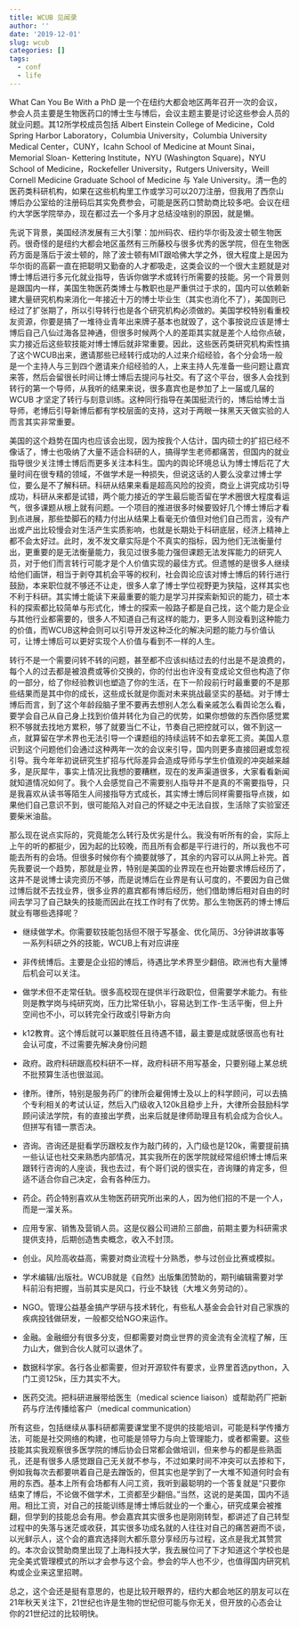 ```yaml
---
title: WCUB 见闻录
author: ''
date: '2019-12-01'
slug: wcub
categories: []
tags:
  - conf
  - life
---
```


What Can You Be With a PhD 是一个在纽约大都会地区两年召开一次的会议，参会人员主要是生物医药口的博士生与博后，会议主题主要是讨论这些参会人员的就业问题。其12所学校成员包括 Albert Einstein College of Medicine，Cold Spring Harbor Laboratory，Columbia University，Columbia University Medical Center，CUNY，Icahn School of Medicine at Mount Sinai，Memorial Sloan- Kettering Institute，NYU (Washington Square)，NYU School of Medicine，Rockefeller University，Rutgers University，Weill Cornell Medicine Graduate School of Medicine 与 Yale University。清一色的医药类科研机构，如果在这些机构里工作或学习可以20刀注册，但我用了西奈山博后办公室给的注册码后其实免费参会，可能是医药口赞助商比较多吧。会议在纽约大学医学院举办，现在都过去一个多月才总结没啥别的原因，就是懒。

先说下背景，美国经济发展有三大引擎：加州码农、纽约华尔街及波士顿生物医药。很奇怪的是纽约大都会地区虽然有三所藤校与很多优秀的医学院，但在生物医药方面是落后于波士顿的，除了波士顿有MIT跟哈佛大学之外，很大程度上是因为华尔街的高薪一直在把聪明又勤奋的人才都吸走，这类会议的一个很大主题就是对博士博后进行多元化就业指导，告诉你做学术或转行所需要的技能。另一个背景则是跟国内一样，美国生物医药类博士与教职也是严重供过于求的，国内可以依赖新建大量研究机构来消化一年接近十万的博士毕业生（其实也消化不了），美国则已经过了扩张期了，所以引导转行也是各个研究机构必须做的。美国学校特别看重校友资源，你要是搞了一堆待业青年出来牌子基本也就毁了，这个事按说应该是博士博后自己八仙过海各显神通，但很多时候两个人的差距其实就是差个人给你点破，实力接近后这些软技能对博士博后就非常重要。因此，这些医药类研究机构索性搞了这个WCUB出来，邀请那些已经转行成功的人过来介绍经验，各个分会场一般是一个主持人与三到四个邀请来介绍经验的人，上来主持人先准备一些问题让嘉宾来答，然后会留很长时间让博士博后去提问与社交。有了这个平台，很多人会找到转行的第一个导师，从我听的结果来说，很多嘉宾也是参加了上一届或几届的 WCUB 才坚定了转行与刻意训练。这种同行指导在美国挺流行的，博后给博士当导师，老博后引导新博后都有学校层面的支持，这对于两眼一抹黑天天做实验的人而言其实非常重要。

美国的这个趋势在国内也应该会出现，因为按我个人估计，国内硕士的扩招已经不像话了，博士也吸纳了大量不适合科研的人，搞得学生老师都痛苦，但国内的就业指导很少关注博士博后而更多关注本科生。国内的舆论环境总认为博士博后花了大量时间在很专精的领域，不做学术是一种损失，但说这话的人要么没拿过博士学位，要么是不了解科研。科研从结果来看是超高风险的投资，商业上讲究成功引导成功，科研从来都是试错，两个能力接近的学生最后能否留在学术圈很大程度看运气，很多课题从根上就有问题。一个项目的推进很多时候要毁好几个博士博后才看到点进展，那些垫脚石的精力付出从结果上看毫无价值但对他们自己而言，没有产出或产出比较慢会对生活产生实质影响，也就是长期处于科研底层，经济上精神上都不会太好过。此时，发不发文章实际是个不真实的指标，因为他们无法衡量付出，更重要的是无法衡量能力，我见过很多能力强但课题无法发挥能力的研究人员，对于他们而言转行可能才是个人价值实现的最佳方式。但遗憾的是很多人继续给他们画饼，相当于剥夺其机会平等的权利，社会舆论应该对博士博后的转行进行鼓励，本来职位就不够还不让走，很多人拿了博士学位视野更为狭隘，这样其实也不利于科研。其实博士能读下来最重要的能力是学习并探索新知识的能力，硕士本科的探索都比较简单与形式化，博士的探索一般路子都是自己找，这个能力是企业与其他行业都需要的，很多人不知道自己有这样的能力，更多人则没看到这种能力的价值，而WCUB这种会则可以引导开发这种泛化的解决问题的能力与价值认可，让博士博后可以更好实现个人价值与看到不一样的人生。

转行不是一个需要问转不转的问题，甚至都不应该纠结过去的付出是不是浪费的，每个人的过去都是被浪费或等价交换的，你的付出也许没有变成论文但也构造了你的一部分，给了你经验教训也塑造了你的生活，在下一阶段前行时最重要的不是那些结果而是其中你的成长，这些成长就是你面对未来挑战最坚实的基础。对于博士博后而言，到了这个年龄段脑子里不要再去想别人怎么看亲戚怎么看舆论怎么看，要学会自己从自己身上找到价值并转化为自己的优势，如果你想做的东西你感觉累积不够就去找地方累积，够了就要当仁不让，节奏自己把控就可以，做不到这一点，就算留在学术界也无法引导一个课题组的持续运转不如去拿死工资。美国人意识到这个问题他们会通过这种两年一次的会议来引导，国内则更多直接回避或忽视引导。我今年年初说研究生扩招与代际差异会造成导师与学生价值观的冲突越来越多，是灰犀牛，事实上情况比我想的要糟糕，现在的发声渠道很多，大家看看新闻就知道情况如何了。我个人会感觉自己不需要别人指导并不是真的不需要指导，只是我喜欢从读书等陌生人间接指导方式成长，其实博士博后同样需要指导点拨，如果他们自己意识不到，很可能陷入对自己的怀疑之中无法自拔，生活除了实验室还要柴米油盐。

那么现在说点实际的，究竟能怎么转行及优劣是什么。我没有听所有的会，实际上上午的听的都挺少，因为起的比较晚，而且所有会都是平行进行的，所以我也不可能去所有的会场。但很多时候你有个摘要就够了，其余的内容可以从网上补完。首先我要说一个趋势，那就是业界，特别是美国的业界现在也开始要求博后经历了，这并不是说博士读完资历不够，而是说博后在业界是有认可度的，不要因为自己做过博后就不去找业界，很多业界的嘉宾都有博后经历，他们借助博后相对自由的时间去学习了自己缺失的技能而因此在找工作时有了优势。那么生物医药的博士博后就业有哪些选择呢？

- 继续做学术。你需要软技能包括但不限于写基金、优化简历、3分钟讲故事等一系列科研之外的技能，WCUB上有对应讲座
- 非传统博后。主要是企业招的博后，待遇比学术界至少翻倍。欧洲也有大量博后机会可以关注。
- 做学术但不走常任轨。很多高校现在提供半行政职位，但需要学术能力。有些则是教学岗与纯研究岗，压力比常任轨小，容易达到工作-生活平衡，但上升空间也不小，可以转完全行政或引导新方向
- k12教育。这个博后就可以兼职胜任且待遇不错，最主要是成就感很高也有社会认可度，不过需要先解决身份问题
- 政府。政府科研跟高校科研不一样，政府科研不用写基金，只要别碰上某总统不批预算生活也很滋润。
- 律所。律所，特别是服务药厂的律所会雇佣博士及以上的科学顾问，可以去搞个专利相关的考试认证，然后入门级收入120k且稳步上升，大律所会鼓励科学顾问读法学院，有的直接出学费，出来后就是律师助理且有机会成为合伙人。但拼写有错一票否决。
- 咨询。咨询还是挺看学历跟校友作为敲门砖的，入门级也是120k，需要提前搞一些认证也社交来熟悉内部情况，其实我所在的医学院就经常组织博士博后来跟转行咨询的人座谈，我也去过，有个哥们说的很实在，咨询赚的肯定多，但适不适合你自己决定，会有各种压力。
- 药企。药企特别喜欢从生物医药研究所出来的人，因为他们招的不是一个人，而是一溜关系。
- 应用专家、销售及营销人员。这是仪器公司进阶三部曲，前期主要为科研需求提供支持，后期创造售卖概念，收入不封顶。
- 创业。风险高收益高，需要对商业流程十分熟悉，参与过创业比赛或模拟。
- 学术编辑/出版社。WCUB就是《自然》出版集团赞助的，期刊编辑需要对学科前沿有把握，当前其实是风口，行业不缺钱（大堆义务劳动的）。

- NGO。管理公益基金搞产学研与技术转化，有些私人基金会会针对自己家族的疾病投钱做研发，一般都交给NGO来运作。
- 金融。金融细分有很多分支，但都需要对商业世界的资金流有全流程了解，压力山大，做到合伙人就可以退休了。
- 数据科学家。各行各业都需要，但对开源软件有要求，业界里首选python，入门工资125k，压力其实不大。
- 医药交流。把科研进展带给医生（medical science liaison）或帮助药厂把新药与疗法传播给客户（medical communication）

所有这些，包括继续从事科研都需要课堂里不提供的技能培训，可能是科学传播方法，可能是社交网络的构建，也可能是领导力与向上管理能力，或者都需要。这些技能其实我观察很多医学院的博后协会日常都会做培训，但来参与的都是些熟面孔，还是有很多人感觉跟自己无关就不参与，不过如果时间不冲突可以去掺和下，例如我每次去都要哄着自己是去蹭饭的，但其实也是学到了一大堆不知道何时会有用的东西。基本上所有会场都有人问工资，我听到最聪明的一个答复就是“只要你结束了博后，不论做不做学术，工资都至少翻倍。”当然，这说的是美国，国内不适用。相比工资，对自己的技能训练是博士博后就业的一个重心，研究成果会被推翻，但学到的技能总会有用。参会嘉宾其实很多也是刚刚转型，都讲述了自己转型过程中的失落与迷茫或收获，其实很多功成名就的人往往对自己的痛苦避而不谈，以光鲜示人，这个会的嘉宾选择则大都乐意分享经历与过程，这点是我尤其赞赏的。本次会议赞助商里出现了上海科技大学，我去展位问了下才知道这个学校也是完全美式管理模式的所以才会参与这个会。参会的华人也不少，也值得国内研究机构或企业来这里招聘。

总之，这个会还是挺有意思的，也是比较开眼界的，纽约大都会地区的朋友可以在21年秋天关注下，21世纪也许是生物的世纪但可能与你无关，但开放的心态会让你的21世纪过的比较明快。
